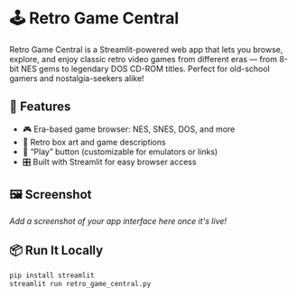 # 🕹️ Retro Game Central

Retro Game Central is a Streamlit-powered web app that lets you browse, explore, and enjoy classic retro video games from different eras — from 8-bit NES gems to legendary DOS CD-ROM titles. Perfect for old-school gamers and nostalgia-seekers alike!

## 🚀 Features

- 🎮 Era-based game browser: NES, SNES, DOS, and more
- 📸 Retro box art and game descriptions
- 🎲 “Play” button (customizable for emulators or links)
- 🎛️ Built with Streamlit for easy browser access

## 🖼️ Screenshot

_Add a screenshot of your app interface here once it's live!_

## 📦 Run It Locally

```bash
pip install streamlit
streamlit run retro_game_central.py

